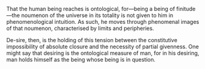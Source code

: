 That the human being reaches is ontological, for—being a being of finitude—the noumenon of the universe in its totality is not given to him in phenomenological intuition. As such, he moves through phenomenal images of that noumenon, characterised by limits and peripheries.

De-sire, then, is the holding of this tension between the constitutive impossibility of absolute closure and the necessity of partial givenness. One might say that desiring is the ontological measure of man, for in his desiring, man holds himself as the being whose being is in question.

